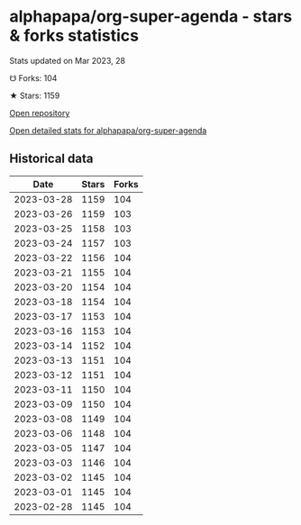 # alphapapa/org-super-agenda - stars & forks statistics

Stats updated on Mar 2023, 28

☋ Forks: 104

★ Stars: 1159

[Open repository](https://github.com/alphapapa/org-super-agenda)

[Open detailed stats for alphapapa/org-super-agenda](https://reviewgithub.com/rep/alphapapa/org-super-agenda)

## Historical data
| Date | Stars | Forks |
|------|-------|-------|
| 2023-03-28 | 1159 | 104 | 
| 2023-03-26 | 1159 | 103 | 
| 2023-03-25 | 1158 | 103 | 
| 2023-03-24 | 1157 | 103 | 
| 2023-03-22 | 1156 | 104 | 
| 2023-03-21 | 1155 | 104 | 
| 2023-03-20 | 1154 | 104 | 
| 2023-03-18 | 1154 | 104 | 
| 2023-03-17 | 1153 | 104 | 
| 2023-03-16 | 1153 | 104 | 
| 2023-03-14 | 1152 | 104 | 
| 2023-03-13 | 1151 | 104 | 
| 2023-03-12 | 1151 | 104 | 
| 2023-03-11 | 1150 | 104 | 
| 2023-03-09 | 1150 | 104 | 
| 2023-03-08 | 1149 | 104 | 
| 2023-03-06 | 1148 | 104 | 
| 2023-03-05 | 1147 | 104 | 
| 2023-03-03 | 1146 | 104 | 
| 2023-03-02 | 1145 | 104 | 
| 2023-03-01 | 1145 | 104 | 
| 2023-02-28 | 1145 | 104 | 

